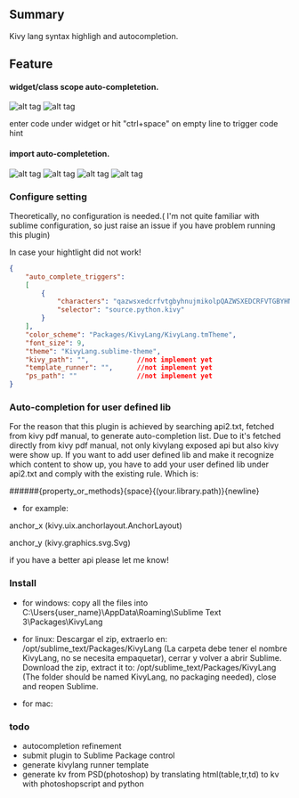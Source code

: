 ## Summary
Kivy lang syntax highligh and autocompletion.


## Feature
#### widget/class scope auto-completetion.

![alt tag](scope1.png) ![alt tag](scope2.png)

enter code under widget or hit "ctrl+space" on empty line to trigger code hint


#### import auto-completetion.
![alt tag](import1.png) ![alt tag](import2.png) ![alt tag](import3.png) ![alt tag](import4.png) 


### Configure setting
Theoretically, no configuration is needed.( I'm not quite familiar with sublime configuration, so just raise an issue if you have problem running this plugin)

In case your hightlight did not work!

```json
{
    "auto_complete_triggers":
    [
        {
            "characters": "qazwsxedcrfvtgbyhnujmikolpQAZWSXEDCRFVTGBYHNUJMIKOLP.\n ",
            "selector": "source.python.kivy"
        }
    ],
    "color_scheme": "Packages/KivyLang/KivyLang.tmTheme",
    "font_size": 9,
    "theme": "KivyLang.sublime-theme",
    "kivy_path": "",            //not implement yet
    "template_runner": "",      //not implement yet
    "ps_path": ""               //not implement yet
}

```

### Auto-completion for user defined lib
For the reason that this plugin is achieved by searching api2.txt, fetched from kivy pdf manual, to generate auto-completion list. Due to it's fetched directly from kivy pdf manual, not only kivylang exposed api but also kivy were show up. If you want to add user defined lib and make it recognize which content to show up, you have to add your user defined lib under api2.txt and comply with the existing rule. Which is:

######{property_or_methods}{space}{(your.library.path)}{newline}
- for example:

anchor_x (kivy.uix.anchorlayout.AnchorLayout)

anchor_y (kivy.graphics.svg.Svg)


if you have a better api please let me know!




### Install
* for windows:
    copy all the files into C:\Users\{user_name}\AppData\Roaming\Sublime Text 3\Packages\KivyLang

* for linux:
      Descargar el zip, extraerlo en: /opt/sublime_text/Packages/KivyLang (La carpeta debe tener el nombre KivyLang, no se necesita empaquetar), cerrar y             volver a abrir Sublime.
      Download the zip, extract it to: /opt/sublime_text/Packages/KivyLang (The folder should be named KivyLang, no packaging needed), close and reopen                 Sublime.

* for mac:



### todo
- autocompletion refinement
- submit plugin to Sublime Package control
- generate kivylang runner template
- generate kv from PSD(photoshop) by translating html(table,tr,td) to kv with photoshopscript and python

